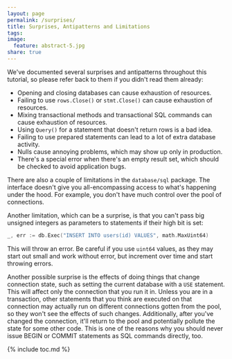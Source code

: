 ```yaml
---
layout: page
permalink: /surprises/
title: Surprises, Antipatterns and Limitations
tags: 
image:
  feature: abstract-5.jpg
share: true
---
```


We've documented several surprises and antipatterns throughout this tutorial, so please refer back to them if you didn't read them already:

* Opening and closing databases can cause exhaustion of resources.
* Failing to use `rows.Close()` or `stmt.Close()` can cause exhaustion of resources.
* Mixing transactional methods and transactional SQL commands can cause exhaustion of resources.
* Using `Query()` for a statement that doesn't return rows is a bad idea.
* Failing to use prepared statements can lead to a lot of extra database activity.
* Nulls cause annoying problems, which may show up only in production.
* There's a special error when there's an empty result set, which should be checked to avoid application bugs.

There are also a couple of limitations in the `database/sql` package. The interface doesn't give you all-encompassing access to what's happening under the hood. For example, you don't have much control over the pool of connections.

Another limitation, which can be a surprise, is that you can't pass big unsigned integers as parameters to statements if their high bit is set:

```go
_, err := db.Exec("INSERT INTO users(id) VALUES", math.MaxUint64)
```

This will throw an error. Be careful if you use `uint64` values, as they may start out small and work without error, but increment over time and start throwing errors.

Another possible surprise is the effects of doing things that change connection state, such as
setting the current database with a `USE` statement. This will affect only the connection
that you run it in. Unless you are in a transaction, other statements that you think are
executed on that connection may actually run on different connections gotten from the pool, so they won't see
the effects of such changes. Additionally, after you've changed the connection, it'll return
to the pool and potentially pollute the state for some other code. This is one of the reasons
why you should never issue BEGIN or COMMIT statements as SQL commands directly, too.

{% include toc.md %}

